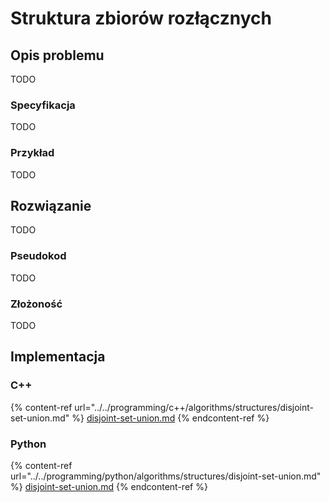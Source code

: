 # Struktura zbiorów rozłącznych

## Opis problemu

TODO

### Specyfikacja

TODO

### Przykład

TODO

## Rozwiązanie

TODO

### Pseudokod

TODO

### Złożoność

TODO

## Implementacja

### C++

{% content-ref url="../../programming/c++/algorithms/structures/disjoint-set-union.md" %}
[disjoint-set-union.md](../../programming/c++/algorithms/structures/disjoint-set-union.md)
{% endcontent-ref %}

### Python

{% content-ref url="../../programming/python/algorithms/structures/disjoint-set-union.md" %}
[disjoint-set-union.md](../../programming/python/algorithms/structures/disjoint-set-union.md)
{% endcontent-ref %}
